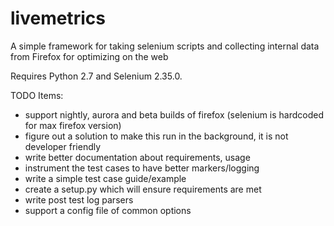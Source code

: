 livemetrics
===========

A simple framework for taking selenium scripts and collecting internal
data from Firefox for optimizing on the web

Requires Python 2.7 and Selenium 2.35.0.

TODO Items:
* support nightly, aurora and beta builds of firefox (selenium is hardcoded for max firefox version)
* figure out a solution to make this run in the background, it is not developer friendly
* write better documentation about requirements, usage
* instrument the test cases to have better markers/logging
* write a simple test case guide/example
* create a setup.py which will ensure requirements are met
* write post test log parsers
* support a config file of common options
